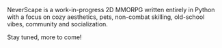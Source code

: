 NeverScape is a work-in-progress 2D MMORPG written entirely in Python with a focus on cozy aesthetics, pets, non-combat skilling, old-school vibes, community and socialization.

Stay tuned, more to come!